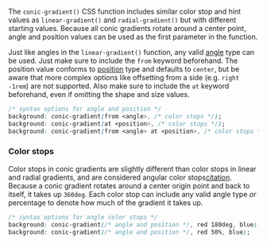 The `conic-gradient()` CSS function includes similar color stop and hint values as `linear-gradient()` and `radial-gradient()` but with different starting values. Because all conic gradients rotate around a center point, angle and position values can be used as the first parameter in the function.

Just like angles in the `linear-gradient()` function, any valid [angle](https://developer.mozilla.org/en-US/docs/Web/CSS/angle) type can be used. Just make sure to include the `from` keyword beforehand. The position value conforms to [position](https://developer.mozilla.org/en-US/docs/Web/CSS/position_value) type and defaults to `center`, but be aware that more complex options like offsetting from a side (e.g. `right -1rem`) are not supported. Also make sure to include the `at` keyword beforehand, even if omitting the shape and size values.

```css
/* syntax options for angle and position */
background: conic-gradient(from <angle>, /* color stops */);
background: conic-gradient(at <position>, /* color stops */);
background: conic-gradient(from <angle> at <position>, /* color stops */);
```

### Color stops

Color stops in conic gradients are slightly different than color stops in linear and radial gradients, and are considered angular color stops[citation](https://developer.mozilla.org/en-US/docs/Web/CSS/gradient/conic-gradient#angular-color-stop). Because a conic gradient rotates around a center origin point and back to itself, it takes up `360deg`. Each color stop can include any valid angle type _or_ percentage to denote how much of the gradient it takes up.

```css
/* syntax options for angle color stops */
background: conic-gradient(/* angle and position */, red 180deg, blue);
background: conic-gradient(/* angle and position */, red 50%, blue);
```
